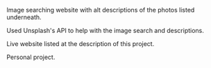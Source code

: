 Image searching website with alt descriptions of the photos listed underneath.

Used Unsplash's API to help with the image search and descriptions.

Live website listed at the description of this project.

Personal project.

